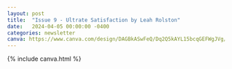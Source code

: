 ```yaml
---
layout: post
title:  "Issue 9 - Ultrate Satisfaction by Leah Rolston"
date:   2024-04-05 00:00:00 -0400
categories: newsletter
canva: https://www.canva.com/design/DAGBkASwFeQ/Dq2Q5kAYL15bcqGEFWgJVg/view
---
```

{% include canva.html %}